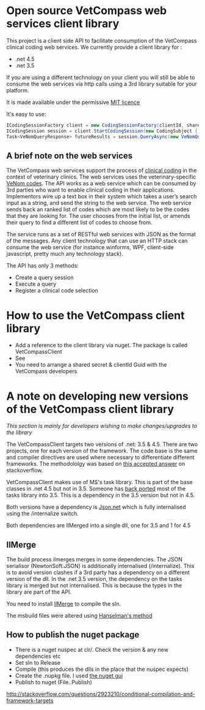 # Open source VetCompass web services client library
This project is a client side API to facilitate consumption of the VetCompass clinical coding web services.  We currently provide a client library for :

* .net 4.5
* .net 3.5

If you are using a different technology on your client you will still be able to consume the web services via http calls using a 3rd library suitable for your platform.

It is made available under the permissive [MIT licence](LICENSE)

It's easy to use:
```csharp
ICodingSessionFactory client = new CodingSessionFactory(clientId, sharedSecret, new Uri("https://venomcoding.herokuapp.com/api/1.0/session/"));
ICodingSession session = client.StartCodingSession(new CodingSubject { CaseNumber = "fluffy01",IsFemale = true,VeNomSpeciesCode = 1232}, timeoutMilliseconds:700);
Task<VeNomQueryResponse> futureResults = session.QueryAsync(new VeNomQuery("hit by car"));
```
## A brief note on the web services
The VetCompass web services support the process of [clinical coding](http://en.wikipedia.org/wiki/Clinical_coder) in the context of veterinary clinics. The web services uses the veterinary-specific [VeNom codes](http://www.venomcoding.org/).  The API works as a web service which can be consumed by 3rd parties who want to enable clinical coding in their applications. Implementors wire up a text box in their system which takes a user’s search input as a string, and send the string to the web service.  The web service sends back an ranked list of codes which are most likely to be the codes that they are looking for.  The user chooses from the initial list, or amends their query to find a different list of codes to choose from.  

The service runs as a set of RESTful web services with JSON as the format of the messages.  Any client technology that can use an HTTP stack can consume the web service (for instance winforms, WPF, client-side javascript, pretty much any technology stack).  

The API has only 3 methods:

* Create a query session
* Execute a query
* Register a clinical code selection

# How to use the VetCompass client library

* Add a reference to the client library via nuget.  The package is called VetCompassClient
* See 
* You need to arrange a shared secret & clientId Guid with the VetCompass developers

# A note on developing new versions of the VetCompass client library
*This section is mainly for developers wishing to make changes/upgrades to the library*

The VetCompassClient targets two versions of .net: 3.5 & 4.5.  There are two projects, one for each version of the framework.  The code base is the same and compiler directives are used where necessary to differentiate different frameworks.  The methodololgy was based on [this accepted answer](http://stackoverflow.com/questions/2923210/conditional-compilation-and-framework-targets) on stackoverflow.

VetCompassClient makes use of MS's task library.  This is part of the base classes in .net 4.5 but not in 3.5.  Someone has [back ported](https://www.nuget.org/packages/TaskParallelLibrary/) most of the tasks library into 3.5.  This is a dependency in the 3.5 version but not in 4.5.

Both versions have a dependency is [Json.net](http://www.newtonsoft.com/json) which is fully internalised using the /internalize switch.  

Both dependencies are IlMerged into a single dll, one for 3.5 and 1 for 4.5

## IlMerge

The build process ilmerges merges in some dependencies.  The JSON serialisor (NewtonSoft.JSON) is additionally internalised (/internalize).  This is to avoid version clashes if a 3rd party has a dependency on a different version of the dll. In the .net 3.5 version, the dependency on the tasks library is merged but not internalised.  This is because the types in the library are part of the API.

You need to install [IlMerge](http://www.microsoft.com/en-gb/download/details.aspx?id=17630) to compile the sln.

The msbuild files were altered using [Hanselman's method](http://www.hanselman.com/blog/MixingLanguagesInASingleAssemblyInVisualStudioSeamlesslyWithILMergeAndMSBuild.aspx)

## How to publish the nuget package 

* There is a nuget nuspec at clr/. Check the version & any new dependencies etc
* Set sln to Release
* Compile (this produces the dlls in the place that the nuspec expects)
* Create the .nupkg file. I used [the nuget gui](https://docs.nuget.org/create/using-a-gui-to-build-packages#nuget-package-explorer---gui-tool-for-building-packages)
* Publish to nuget (File..Publish)

http://stackoverflow.com/questions/2923210/conditional-compilation-and-framework-targets